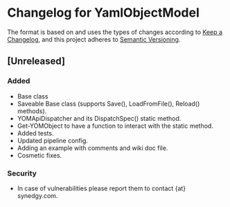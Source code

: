 # Changelog for YamlObjectModel

The format is based on and uses the types of changes according to [Keep a Changelog](https://keepachangelog.com/en/1.0.0/),
and this project adheres to [Semantic Versioning](https://semver.org/spec/v2.0.0.html).

## [Unreleased]

### Added

- Base class
- Saveable Base class (supports Save(), LoadFromFile(), Reload() methods).
- YOMApiDispatcher and its DispatchSpec() static method.
- Get-YOMObject to have a function to interact with the static method.
- Added tests.
- Updated pipeline config.
- Adding an example with comments and wiki doc file.
- Cosmetic fixes.

### Security

- In case of vulnerabilities please report them to contact {at} synedgy.com.
